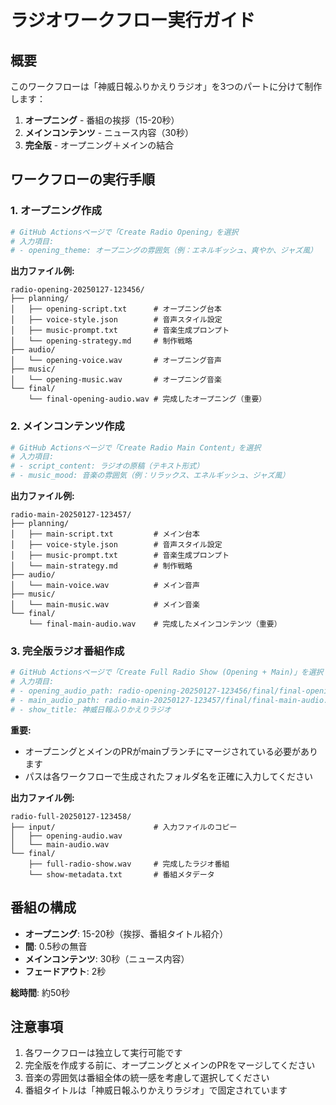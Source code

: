 # ラジオワークフロー実行ガイド

## 概要
このワークフローは「神威日報ふりかえりラジオ」を3つのパートに分けて制作します：
1. **オープニング** - 番組の挨拶（15-20秒）
2. **メインコンテンツ** - ニュース内容（30秒）
3. **完全版** - オープニング＋メインの結合

## ワークフローの実行手順

### 1. オープニング作成
```bash
# GitHub Actionsページで「Create Radio Opening」を選択
# 入力項目:
# - opening_theme: オープニングの雰囲気（例：エネルギッシュ、爽やか、ジャズ風）
```

**出力ファイル例:**
```
radio-opening-20250127-123456/
├── planning/
│   ├── opening-script.txt      # オープニング台本
│   ├── voice-style.json        # 音声スタイル設定
│   ├── music-prompt.txt        # 音楽生成プロンプト
│   └── opening-strategy.md     # 制作戦略
├── audio/
│   └── opening-voice.wav       # オープニング音声
├── music/
│   └── opening-music.wav       # オープニング音楽
└── final/
    └── final-opening-audio.wav # 完成したオープニング（重要）
```

### 2. メインコンテンツ作成
```bash
# GitHub Actionsページで「Create Radio Main Content」を選択
# 入力項目:
# - script_content: ラジオの原稿（テキスト形式）
# - music_mood: 音楽の雰囲気（例：リラックス、エネルギッシュ、ジャズ風）
```

**出力ファイル例:**
```
radio-main-20250127-123457/
├── planning/
│   ├── main-script.txt         # メイン台本
│   ├── voice-style.json        # 音声スタイル設定
│   ├── music-prompt.txt        # 音楽生成プロンプト
│   └── main-strategy.md        # 制作戦略
├── audio/
│   └── main-voice.wav          # メイン音声
├── music/
│   └── main-music.wav          # メイン音楽
└── final/
    └── final-main-audio.wav    # 完成したメインコンテンツ（重要）
```

### 3. 完全版ラジオ番組作成
```bash
# GitHub Actionsページで「Create Full Radio Show (Opening + Main)」を選択
# 入力項目:
# - opening_audio_path: radio-opening-20250127-123456/final/final-opening-audio.wav
# - main_audio_path: radio-main-20250127-123457/final/final-main-audio.wav
# - show_title: 神威日報ふりかえりラジオ
```

**重要:** 
- オープニングとメインのPRがmainブランチにマージされている必要があります
- パスは各ワークフローで生成されたフォルダ名を正確に入力してください

**出力ファイル例:**
```
radio-full-20250127-123458/
├── input/                      # 入力ファイルのコピー
│   ├── opening-audio.wav
│   └── main-audio.wav
└── final/
    ├── full-radio-show.wav     # 完成したラジオ番組
    └── show-metadata.txt       # 番組メタデータ
```

## 番組の構成
- **オープニング**: 15-20秒（挨拶、番組タイトル紹介）
- **間**: 0.5秒の無音
- **メインコンテンツ**: 30秒（ニュース内容）
- **フェードアウト**: 2秒

**総時間**: 約50秒

## 注意事項
1. 各ワークフローは独立して実行可能です
2. 完全版を作成する前に、オープニングとメインのPRをマージしてください
3. 音楽の雰囲気は番組全体の統一感を考慮して選択してください
4. 番組タイトルは「神威日報ふりかえりラジオ」で固定されています